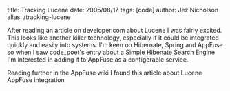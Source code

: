 title: Tracking Lucene
date: 2005/08/17
tags: [code]
author: Jez Nicholson
alias: /tracking-lucene

After reading an article on developer.com about Lucene I was fairly excited. This looks like another killer technology, especially if it could be integrated quickly and easily into systems. I'm keen on Hibernate, Spring and AppFuse so when I saw code_poet's entry about a Simple Hibenate Search Engine I'm interested in adding it to AppFuse as a configerable service.

Reading further in the AppFuse wiki I found this article about Lucene AppFuse integration